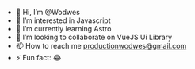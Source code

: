 - 👋 Hi, I’m @Wodwes
- 👀 I’m interested in Javascript
- 🌱 I’m currently learning Astro
- 💞️ I’m looking to collaborate on VueJS Ui Library
- 📫 How to reach me productionwodwes@gmail.com
- ⚡ Fun fact: 😂
